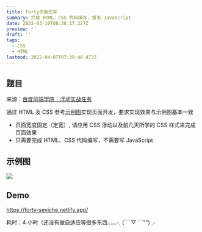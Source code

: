 ```yaml
---
title: Forty页面仿写
summary: 完成 HTML、CSS 代码编写，暂无 JavaScript
date: 2022-03-10T08:38:17.227Z
preview: ''
draft: ''
tags:
  - CSS
  - HTML
lastmod: 2022-04-07T07:39:48.473Z
---
```


## 题目

来源：[百度前端学院｜浮动实战任务](http://ife.baidu.com/csspart/floatTask.html)

通过 HTML 及 CSS 参考[示例图](https://b.bdstatic.com/searchbox/icms/searchbox/img/task1.png)实现页面开发，要求实现效果与示例图基本一致

- 页面宽度固定（定宽）, 请应用 CSS 浮动以及前几天所学的 CSS 样式来完成页面效果
- 只需要完成 HTML、CSS 代码编写，不需要写 JavaScript

## 示例图

![](https://s2.loli.net/2022/03/10/V9ZpjQYFvxEDGXJ.jpg)

## Demo

https://forty-seviche.netlify.app/

耗时：4 小时（还没有做自适应等很多东西……╮(￣ ▽ ￣"")╭
